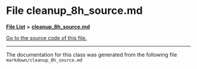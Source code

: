 
# File cleanup\_8h\_source.md


[**File List**](files.md) **>** [**cleanup\_8h\_source.md**](cleanup__8h__source_8md.md)

[Go to the source code of this file.](cleanup__8h__source_8md_source.md)



























------------------------------
The documentation for this class was generated from the following file `markdown/cleanup_8h_source.md`